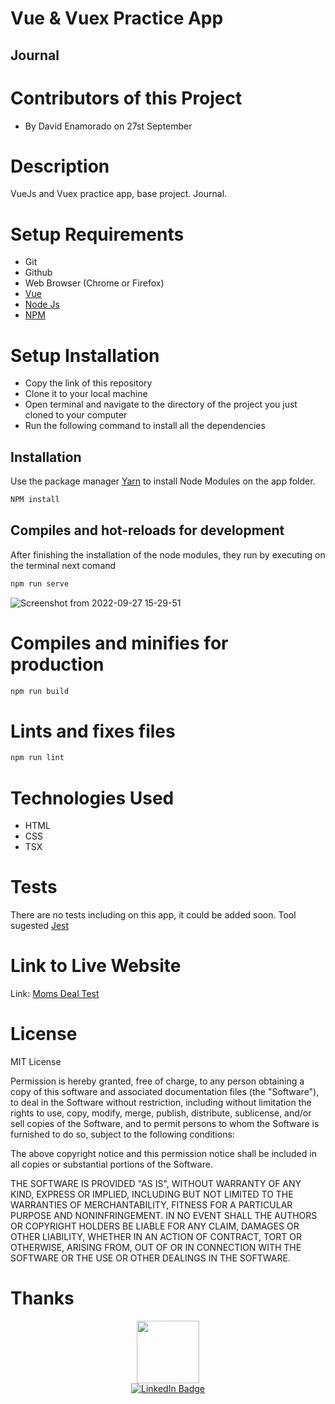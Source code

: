 # Vue & Vuex Practice App
## Journal 

# Contributors of this Project
* By David Enamorado on 27st September

# Description
VueJs and Vuex practice app, base project. Journal.

# Setup Requirements
* Git
* Github
* Web Browser (Chrome or Firefox)
* [Vue](https://vuejs.org/)
* [Node Js](https://nodejs.org/en/ )
* [NPM](https://www.npmjs.com/)

# Setup Installation
* Copy the link of this repository
* Clone it to your local machine
* Open terminal and navigate to the directory of the project you just cloned to your computer
* Run the following command to install all the dependencies

## Installation

Use the package manager [Yarn](https://classic.yarnpkg.com/) to install Node Modules on the app folder. 

```bash
NPM install
```
## Compiles and hot-reloads for development

After finishing the installation of the node modules, they run by executing on the terminal next comand

```bash
npm run serve
```
![Screenshot from 2022-09-27 15-29-51](https://user-images.githubusercontent.com/26368576/192626029-a80a41b2-5136-4488-b4e8-f4ea632d553e.png)

# Compiles and minifies for production

```bash
npm run build
```

# Lints and fixes files

```bash
npm run lint
```

# Technologies Used
* HTML
* CSS
* TSX

# Tests

There are no tests including on this app, it could be added soon. Tool sugested [Jest](https://jestjs.io/) 

# Link to Live Website
Link: [Moms Deal Test](https://deploymentrepository.vercel.app/)

# License
MIT License

Permission is hereby granted, free of charge, to any person obtaining
a copy of this software and associated documentation files (the
"Software"), to deal in the Software without restriction, including
without limitation the rights to use, copy, modify, merge, publish,
distribute, sublicense, and/or sell copies of the Software, and to
permit persons to whom the Software is furnished to do so, subject to
the following conditions:

The above copyright notice and this permission notice shall be
included in all copies or substantial portions of the Software.

THE SOFTWARE IS PROVIDED "AS IS", WITHOUT WARRANTY OF ANY KIND,
EXPRESS OR IMPLIED, INCLUDING BUT NOT LIMITED TO THE WARRANTIES OF
MERCHANTABILITY, FITNESS FOR A PARTICULAR PURPOSE AND
NONINFRINGEMENT. IN NO EVENT SHALL THE AUTHORS OR COPYRIGHT HOLDERS BE
LIABLE FOR ANY CLAIM, DAMAGES OR OTHER LIABILITY, WHETHER IN AN ACTION
OF CONTRACT, TORT OR OTHERWISE, ARISING FROM, OUT OF OR IN CONNECTION
WITH THE SOFTWARE OR THE USE OR OTHER DEALINGS IN THE SOFTWARE.

# Thanks

<div id="header" align="center">
  <img src="https://media.giphy.com/media/M9gbBd9nbDrOTu1Mqx/giphy.gif" width="100"/>
</div>

<div id="badges" align="center">
  <a href="https://www.linkedin.com/in/jeamoradoc/">
    <img src="https://img.shields.io/badge/LinkedIn-blue?style=for-the-badge&logo=linkedin&logoColor=white" alt="LinkedIn Badge"/>
  </a>
</div>

